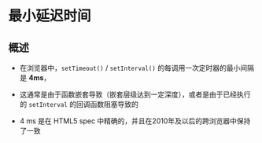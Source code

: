 # 最小延迟时间

## 概述

+ 在浏览器中，`setTimeout()` / `setInterval()` 的每调用一次定时器的最小间隔是 **4ms**，

+ 这通常是由于函数嵌套导致（嵌套层级达到一定深度），或者是由于已经执行的 `setInterval` 的回调函数阻塞导致的

+ 4 ms 是在  HTML5 spec  中精确的，并且在2010年及以后的跨浏览器中保持了一致

